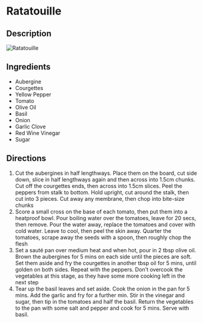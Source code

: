# Ratatouille

## Description
![Ratatouille](https://www.themealdb.com/images/media/meals/wrpwuu1511786491.jpg "Ratatouille")

## Ingredients
- Aubergine
- Courgettes
- Yellow Pepper
- Tomato
- Olive Oil
- Basil
- Onion
- Garlic Clove
- Red Wine Vinegar
- Sugar

## Directions
1. Cut the aubergines in half lengthways. Place them on the board, cut side down, slice in half lengthways again and then across into 1.5cm chunks. Cut off the courgettes ends, then across into 1.5cm slices. Peel the peppers from stalk to bottom. Hold upright, cut around the stalk, then cut into 3 pieces. Cut away any membrane, then chop into bite-size chunks
2. Score a small cross on the base of each tomato, then put them into a heatproof bowl. Pour boiling water over the tomatoes, leave for 20 secs, then remove. Pour the water away, replace the tomatoes and cover with cold water. Leave to cool, then peel the skin away. Quarter the tomatoes, scrape away the seeds with a spoon, then roughly chop the flesh
3. Set a sauté pan over medium heat and when hot, pour in 2 tbsp olive oil. Brown the aubergines for 5 mins on each side until the pieces are soft. Set them aside and fry the courgettes in another tbsp oil for 5 mins, until golden on both sides. Repeat with the peppers. Don’t overcook the vegetables at this stage, as they have some more cooking left in the next step
4. Tear up the basil leaves and set aside. Cook the onion in the pan for 5 mins. Add the garlic and fry for a further min. Stir in the vinegar and sugar, then tip in the tomatoes and half the basil. Return the vegetables to the pan with some salt and pepper and cook for 5 mins. Serve with basil.
